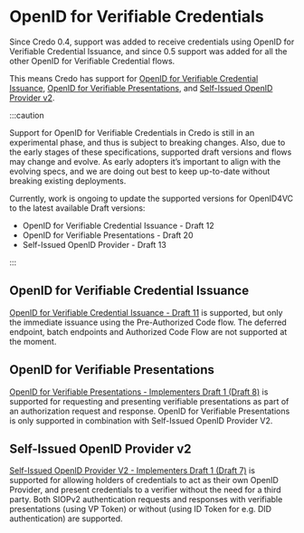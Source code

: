 # OpenID for Verifiable Credentials

Since Credo 0.4, support was added to receive credentials using OpenID for Verifiable Credential Issuance, and since 0.5 support was added for all the other OpenID for Verifiable Credential flows.

This means Credo has support for [OpenID for Verifiable Credential Issuance](https://openid.net/specs/openid-4-verifiable-credential-issuance-1_0.html), [OpenID for Verifiable Presentations](https://openid.net/specs/openid-4-verifiable-presentations-1_0.html), and [Self-Issued OpenID Provider v2](https://openid.net/specs/openid-connect-self-issued-v2-1_0.html).

:::caution

Support for OpenID for Verifiable Credentials in Credo is still in an experimental phase, and thus is subject to breaking changes. Also, due to the early stages of these specifications, supported draft versions and flows may change and evolve. As early adopters it’s important to align with the evolving specs, and we are doing out best to keep up-to-date without breaking existing deployments.

Currently, work is ongoing to update the supported versions for OpenID4VC to the latest available Draft versions:

- OpenID for Verifiable Credential Issuance - Draft 12
- OpenID for Verifiable Presentations - Draft 20
- Self-Issued OpenID Provider - Draft 13

:::

## OpenID for Verifiable Credential Issuance

[OpenID for Verifiable Credential Issuance - Draft 11](https://openid.net/specs/openid-4-verifiable-credential-issuance-1_0-11.html) is supported, but only the immediate issuance using the Pre-Authorized Code flow. The deferred endpoint, batch endpoints and Authorized Code Flow are not supported at the moment.

## OpenID for Verifiable Presentations

[OpenID for Verifiable Presentations - Implementers Draft 1 (Draft 8)](https://openid.net/specs/openid-connect-4-verifiable-presentations-1_0-ID1.html) is supported for requesting and presenting verifiable presentations as part of an authorization request and response. OpenID for Verifiable Presentations is only supported in combination with Self-Issued OpenID Provider V2.

## Self-Issued OpenID Provider v2

[Self-Issued OpenID Provider V2 - Implementers Draft 1 (Draft 7)](https://openid.net/specs/openid-connect-self-issued-v2-1_0-ID1.html) is supported for allowing holders of credentials to act as their own OpenID Provider, and present credentials to a verifier without the need for a third party. Both SIOPv2 authentication requests and responses with verifiable presentations (using VP Token) or without (using ID Token for e.g. DID authentication) are supported.
